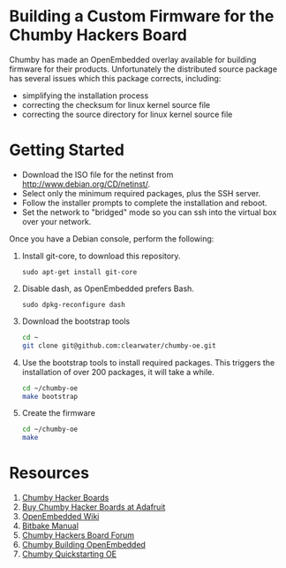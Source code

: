 Building a Custom Firmware for the Chumby Hackers Board
==================================================

Chumby has made an OpenEmbedded overlay available for building firmware for
their products. Unfortunately the distributed source package has several issues
which this package corrects, including:

* simplifying the installation process
* correcting the checksum for linux kernel source file
* correcting the source directory for linux kernel source file

Getting Started
===============

* Download the ISO file for the netinst from http://www.debian.org/CD/netinst/.
* Select only the minimum required packages, plus the SSH server.
* Follow the installer prompts to complete the installation and reboot.
* Set the network to "bridged" mode so you can ssh into the virtual box over your network.

Once you have a Debian console, perform the following:

1. Install git-core, to download this repository.

    `sudo apt-get install git-core`

1. Disable dash, as OpenEmbedded prefers Bash.

    `sudo dpkg-reconfigure dash`

1. Download the bootstrap tools

    ```bash
    cd ~
    git clone git@github.com:clearwater/chumby-oe.git
    ```

1. Use the bootstrap tools to install required packages. This triggers the installation of over 200 packages, it will take a while.

    ```bash
    cd ~/chumby-oe
    make bootstrap
    ```
1. Create the firmware


    ```bash
    cd ~/chumby-oe
    make
    ```

Resources
=========

1.  [Chumby Hacker Boards](http://wiki.chumby.com/index.php/Chumby_hacker_board_beta)
2.  [Buy Chumby Hacker Boards at Adafruit](http://www.adafruit.com/category/46)
3.  [OpenEmbedded Wiki](http://www.openembedded.org/index.php/Main_Page)
4.  [Bitbake Manual](http://bitbake.berlios.de/manual/)
5.  [Chumby Hackers Board Forum](http://forum.chumby.com/viewforum.php?id=20)
6.  [Chumby Building OpenEmbedded](http://wiki.chumby.com/index.php/Building_OpenEmbedded_%28Beta%29)
7.  [Chumby Quickstarting OE](http://wiki.chumby.com/index.php/Quickstarting_OE)

